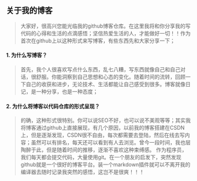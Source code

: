 ## 关于我的博客>大家好，很高兴您能光临我的github博客仓库。在这里我将和你分享我的写代码的心得和生活的点滴感悟；坚信热爱生活的人，才能做好一切！！作为首次在github上以这种形式来写博客，有些东西先和大家分享一下；#### 1. 为什么写博客？> 首先，我个人很喜欢写点什么东西，乱七八糟，写东西就像自己和自己对话，很舒服。你能洞察到自己思想和心态的变化。随着时间的流转，回顾一下自己的收获和进步，无论技术、生活都能让自己感受到很多。博客就像日记，是一种分享，也是一种态度；#### 2. 为什么将博客以代码仓库的形式呈现？> 的确，这种形式很特别。你可以说SEO不好，也可以说不美观等等；其实我将博客通过github上直接展现，有几个原因，以前我的博客搭建在CSDN上，但是逐渐发现，CSDN很不自由，每次都需要去登陆，然后在线去写内容；虽然可以有排名，每天还可以看到有人去浏览。曾今一段时间，我也层陶醉于此，但是随着时间的推移，逐渐不喜欢这种束缚感。作为程序员，我们每天都会提交代码，大量使用git。在一个朋友的启发下，突然发现github就是一个很好的博客平台。装一个markdown插件就可以不离开我的编译器去随时记录我突然的感悟，这岂不是很爽！！！